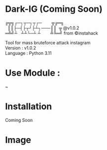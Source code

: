 # Dark-IG   (Coming Soon)
╔╦╗┌─┐┬─┐┬┌─&nbsp;&nbsp;&nbsp;&nbsp;&nbsp;&nbsp;&nbsp;&nbsp;╦╔═╗<br>
&nbsp;&nbsp;║║├─┤├┬┘├┴┐───║║&nbsp;&nbsp;╦ @v1.0.2<br>
═╩╝┴&nbsp;&nbsp; ┴┴└─┴ ┴&nbsp;&nbsp;&nbsp;&nbsp;&nbsp;&nbsp;&nbsp;&nbsp;╩╚═╝ from ©instahack<br>

Tool for mass bruteforce attack instagram<br>
Version : v1.0.2<br>
Language : Python 3.11

# Use Module :
~

# Installation
Coming Soon

# Image
